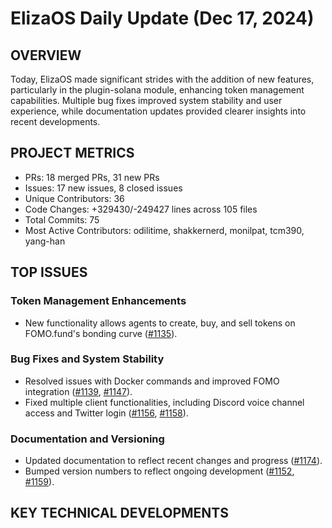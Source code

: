 # ElizaOS Daily Update (Dec 17, 2024)

## OVERVIEW 
Today, ElizaOS made significant strides with the addition of new features, particularly in the plugin-solana module, enhancing token management capabilities. Multiple bug fixes improved system stability and user experience, while documentation updates provided clearer insights into recent developments.

## PROJECT METRICS
- PRs: 18 merged PRs, 31 new PRs
- Issues: 17 new issues, 8 closed issues
- Unique Contributors: 36
- Code Changes: +329430/-249427 lines across 105 files
- Total Commits: 75
- Most Active Contributors: odilitime, shakkernerd, monilpat, tcm390, yang-han

## TOP ISSUES
### Token Management Enhancements
- New functionality allows agents to create, buy, and sell tokens on FOMO.fund's bonding curve ([#1135](https://github.com/elizaos/eliza/pull/1135)).
  
### Bug Fixes and System Stability
- Resolved issues with Docker commands and improved FOMO integration ([#1139](https://github.com/elizaos/eliza/pull/1139), [#1147](https://github.com/elizaos/eliza/pull/1147)).
- Fixed multiple client functionalities, including Discord voice channel access and Twitter login ([#1156](https://github.com/elizaos/eliza/pull/1156), [#1158](https://github.com/elizaos/eliza/pull/1158)).

### Documentation and Versioning
- Updated documentation to reflect recent changes and progress ([#1174](https://github.com/elizaos/eliza/pull/1174)).
- Bumped version numbers to reflect ongoing development ([#1152](https://github.com/elizaos/eliza/pull/1152), [#1159](https://github.com/elizaos/eliza/pull/1159)).

## KEY TECHNICAL DEVELOPMENTS
